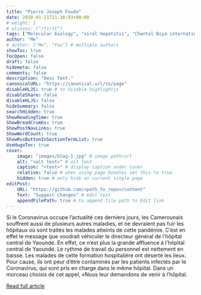 ```yaml
---
title: "Pierre Joseph Fouda"
date: 2020-01-21T11:30:03+00:00
# weight: 1
# aliases: ["/first"]
tags: ["Molecular biology", "viral hepatitis", "Chantal Biya international reference center"]
author: "Me"
# author: ["Me", "You"] # multiple authors
showToc: true
TocOpen: false
draft: false
hidemeta: false
comments: false
description: "Desc Text."
canonicalURL: "https://canonical.url/to/page"
disableHLJS: true # to disable highlightjs
disableShare: false
disableHLJS: false
hideSummary: false
searchHidden: true
ShowReadingTime: true
ShowBreadCrumbs: true
ShowPostNavLinks: true
ShowWordCount: true
ShowRssButtonInSectionTermList: true
UseHugoToc: true
cover:
    image: "images/blog-1.jpg" # image path/url
    alt: "<alt text>" # alt text
    caption: "<text>" # display caption under cover
    relative: false # when using page bundles set this to true
    hidden: true # only hide on current single page
editPost:
    URL: "https://github.com/<path_to_repo>/content"
    Text: "Suggest Changes" # edit text
    appendFilePath: true # to append file path to Edit link
---
```

Si le Coronavirus occupe l’actualité ces derniers jours, les Camerounais souffrent aussi de plusieurs autres maladies, et ne devraient pas fuir les hôpitaux où sont traités les malades atteints de cette pandémie. C’est en effet le message que voudrait véhiculer le directeur général de l’hôpital central de Yaoundé. En effet, ce n’est plus la grande affluence à l’hôpital central de Yaoundé. Le rythme de travail du personnel est nettement en baisse. Les malades de cette formation hospitalière ont déserté les lieux. Pour cause, ils ont peur d’être contaminés par les patients infectés par le Coronavirus, qui sont pris en charge dans le même hôpital. Dans un morceau choisis de cet appel, «Nous leur demandons de venir à l’hôpital.

[Read full article](https://lavoixducentre.cm/pierre-joseph-fouda)